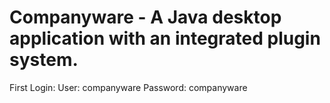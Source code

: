 # Companyware - A Java desktop application with an integrated plugin system.

First Login:
User: companyware
Password: companyware